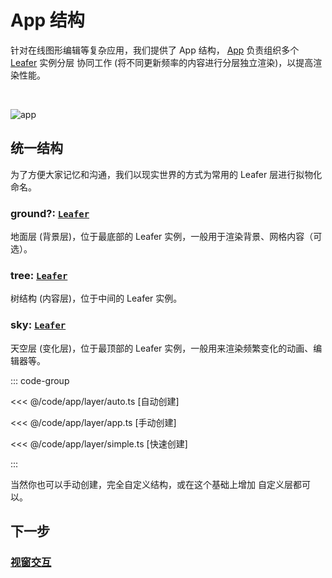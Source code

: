 # App 结构

针对在线图形编辑等复杂应用，我们提供了 App 结构， [App](/reference/display/App.md) 负责组织多个 [Leafer](/reference/display/Leafer.md) 实例分层 协同工作 (将不同更新频率的内容进行分层独立渲染)，以提高渲染性能。

<br/>

![app](/svg/app.svg)

## 统一结构

为了方便大家记忆和沟通，我们以现实世界的方式为常用的 Leafer 层进行拟物化命名。

### ground?: [`Leafer`](/reference/display/Leafer.md)

地面层 (背景层)，位于最底部的 Leafer 实例，一般用于渲染背景、网格内容（可选）。

### tree: [`Leafer`](/reference/display/Leafer.md)

树结构 (内容层)，位于中间的 Leafer 实例。

### sky: [`Leafer`](/reference/display/Leafer.md)

天空层 (变化层)，位于最顶部的 Leafer 实例，一般用来渲染频繁变化的动画、编辑器等。

::: code-group

<<< @/code/app/layer/auto.ts [自动创建]

<<< @/code/app/layer/app.ts [手动创建]

<<< @/code/app/layer/simple.ts [快速创建]

:::

当然你也可以手动创建，完全自定义结构，或在这个基础上增加 自定义层都可以。

## 下一步

### [视窗交互](/guide/app/window)
